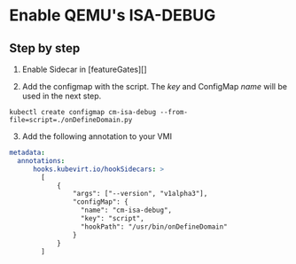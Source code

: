 # Enable QEMU's ISA-DEBUG

## Step by step

1. Enable Sidecar in [featureGates][]

2. Add the configmap with the script. The *key* and ConfigMap *name* will be used in the next step.

```
kubectl create configmap cm-isa-debug --from-file=script=./onDefineDomain.py
```

3. Add the following annotation to your VMI

```yaml
metadata:
  annotations:
      hooks.kubevirt.io/hookSidecars: >
        [
            {
                "args": ["--version", "v1alpha3"],
                "configMap": {
                  "name": "cm-isa-debug",
                  "key": "script",
                  "hookPath": "/usr/bin/onDefineDomain"
                }
            }
        ]
```
